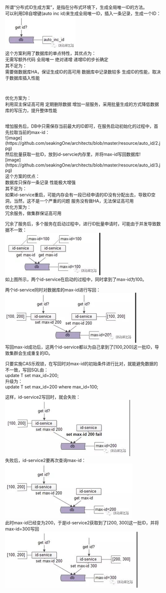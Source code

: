 所谓“分布式ID生成方案”，是指在分布式环境下，生成全局唯一ID的方法。
<br/>
可以利用DB自增键(auto inc id)来生成全局唯一ID，插入一条记录，生成一个ID：<br/>
![image](https://github.com/seakingOne/architects/blob/master/resource/auto_id/1.jpg)
<br/>
这个方案利用了数据库的单点特性，其优点为：<br/>
	无需写额外代码
	全局唯一
	绝对递增
	递增ID的步长确定
<br/>
其不足为：<br/>
	需要做数据库HA，保证生成ID的高可用
	数据库中记录数较多
	生成ID的性能，取决于数据库插入性能

<br/>

优化方案为：<br/>
	利用双主保证高可用
	定期删除数据
	增加一层服务，采用批量生成的方式降低数据库的写压力，提升整体性能

<br/>
增加服务后，DB中只需保存当前最大的ID即可，在服务启动初始化的过程中，首先拉取当前的max-id：<br/>
 ![image](https://github.com/seakingOne/architects/blob/master/resource/auto_id/2.jpg)
<br/>
然后批量获取一批ID，放到id-servcie内存里，并将max-id写回数据库!<br/>
 [image](https://github.com/seakingOne/architects/blob/master/resource/auto_id/3.jpg)
<br/>
这个方案的优点：<br/>
数据库只保存一条记录
性能极大增强
<br/>
其不足为：<br/>
如果id-service重启，可能内存会有一段已经申请的ID没有分配出去，导致ID空洞，当然，这不是一个严重的问题
服务没有做HA，无法保证高可用
<br/>
优化方案为：<br/>
冗余服务，做集群保证高可用
<br/>

冗余了服务后，多个服务在启动过程中，进行ID批量申请时，可能由于并发导致数据不一致：<br/>
![image](https://github.com/seakingOne/architects/blob/master/resource/auto_id/4.jpg)
<br/>
如上图所示，两个id-service在启动的过程中，同时拿到了max-id为100。<br/>

两个id-service同时对数据库的max-id进行写回：<br/>
![image](https://github.com/seakingOne/architects/blob/master/resource/auto_id/5.jpg)<br/>
写回max-id成功后，这两个id-service都以为自己拿到了[100,200]这一批ID，导致集群会生成重复的ID。<br/>

只要实施CAS乐观锁，在写回时对max-id的初始条件进行比对，就能避免数据的不一致，写回SQL由：<br/>
update T set max_id=200;<br/>
升级为：<br/>
update T set max_id=200 where max_id=100;<br/>

这样，id-service2写回时，就会失败：<br/>
![image](https://github.com/seakingOne/architects/blob/master/resource/auto_id/6.jpg)<br/>
失败后，id-service2要再次查询max-id：<br/>
![image](https://github.com/seakingOne/architects/blob/master/resource/auto_id/7.jpg)<br/>
此时max-id已经变为200，于是id-service2获取到了[200, 300]这一批ID，并将max-id=300写回<br/>
![image](https://github.com/seakingOne/architects/blob/master/resource/auto_id/8.jpg)<br/>


